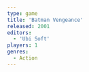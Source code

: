 ```yaml
---
type: game
title: 'Batman Vengeance'
released: 2001
editors: 
  - 'Ubi Soft'
players: 1
genres:
  - Action
---
```

